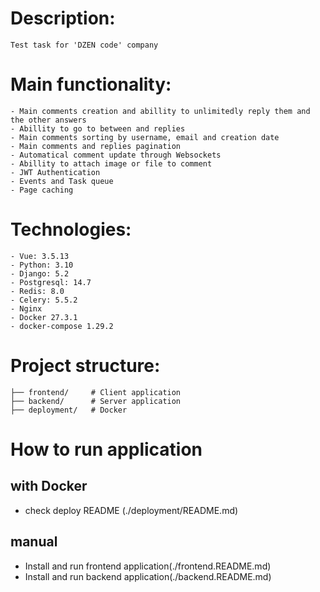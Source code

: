 # Description:
    Test task for 'DZEN code' company
# Main functionality:
    - Main comments creation and abillity to unlimitedly reply them and the other answers
    - Abillity to go to between and replies
    - Main comments sorting by username, email and creation date
    - Main comments and replies pagination
    - Automatical comment update through Websockets
    - Abillity to attach image or file to comment
    - JWT Authentication
    - Events and Task queue
    - Page caching
# Technologies:
    - Vue: 3.5.13
    - Python: 3.10
    - Django: 5.2
    - Postgresql: 14.7
    - Redis: 8.0
    - Celery: 5.5.2
    - Nginx
    - Docker 27.3.1
    - docker-compose 1.29.2
# Project structure:
    ├── frontend/     # Client application
    ├── backend/      # Server application
    ├── deployment/   # Docker
# How to run application
 ## with Docker
- check deploy README (./deployment/README.md)
 ## manual
- Install and run frontend application(./frontend.README.md)
- Install and run backend application(./backend.README.md)
 
